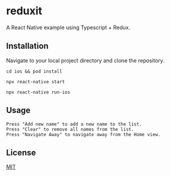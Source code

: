# reduxit

A React Native example using Typescript + Redux.

## Installation

Navigate to your local project directory and clone the repository.
````
cd ios && pod install

npx react-native start

npx react-native run-ios
````


## Usage
````
Press "Add new name" to add a new name to the list.
Press "Clear" to remove all names from the list.
Press "Navigate Away" to navigate away from the Home view.
````

## License
[MIT](https://choosealicense.com/licenses/mit/)
